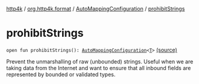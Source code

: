 [http4k](../../index.md) / [org.http4k.format](../index.md) / [AutoMappingConfiguration](index.md) / [prohibitStrings](./prohibit-strings.md)

# prohibitStrings

`open fun prohibitStrings(): `[`AutoMappingConfiguration`](index.md)`<`[`T`](index.md#T)`>` [(source)](https://github.com/http4k/http4k/blob/master/http4k-core/src/main/kotlin/org/http4k/format/AutoMappingConfiguration.kt#L25)

Prevent the unmarshalling of raw (unbounded) strings. Useful when we are taking data from the Internet and want
to ensure that all inbound fields are represented by bounded or validated types.

